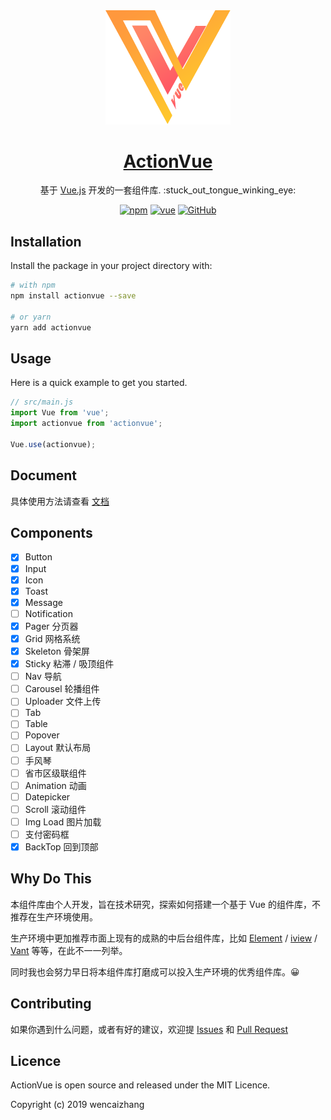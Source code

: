 
<div align="center">
  <img src="docs/.vuepress/public/logo.png" alt="ActionVue" width="200">
</div>

<p align="center">
  <a href="https://coolfe.fun/ActionVue/" rel="noopener" target="_blank">
    <h1 align="center">ActionVue</h1>
  </a>
</p>

<div align="center">
  <p style="margin-bottom: 10px;">
    基于 <a href="https://cn.vuejs.org/">Vue.js</a> 开发的一套组件库. :stuck_out_tongue_winking_eye:
  </p>

  [![npm](https://img.shields.io/npm/v/actionvue?style=flat-square)](https://www.npmjs.com/package/actionvue/)
  [![vue](https://img.shields.io/badge/vue-2.6.10-blue.svg?style=flat-square)](https://github.com/vuejs/vue)
  [![GitHub](https://img.shields.io/github/license/mashape/apistatus.svg?style=flat-square)](https://github.com/wencaizhang/ActionVue/blob/master/LICENSE)
</div>

## Installation

Install the package in your project directory with:

```bash
# with npm
npm install actionvue --save

# or yarn
yarn add actionvue
```

## Usage

Here is a quick example to get you started.

```js
// src/main.js
import Vue from 'vue';
import actionvue from 'actionvue';

Vue.use(actionvue);
```

## Document

具体使用方法请查看 <a href="https://coolfe.fun/ActionVue/" rel="noopener" target="_blank">文档</a>

## Components

+ [x] Button
+ [x] Input
+ [x] Icon
+ [x] Toast
+ [x] Message
+ [ ] Notification
+ [x] Pager 分页器
+ [x] Grid 网格系统
+ [x] Skeleton 骨架屏
+ [x] Sticky 粘滞 / 吸顶组件
+ [ ] Nav 导航
+ [ ] Carousel 轮播组件
+ [ ] Uploader 文件上传
+ [ ] Tab
+ [ ] Table
+ [ ] Popover
+ [ ] Layout 默认布局
+ [ ] 手风琴
+ [ ] 省市区级联组件
+ [ ] Animation 动画
+ [ ] Datepicker
+ [ ] Scroll 滚动组件
+ [ ] Img Load 图片加载
+ [ ] 支付密码框
+ [x] BackTop 回到顶部

## Why Do This

本组件库由个人开发，旨在技术研究，探索如何搭建一个基于 Vue 的组件库，不推荐在生产环境使用。

生产环境中更加推荐市面上现有的成熟的中后台组件库，比如 [Element](https://github.com/ElemeFE/element) / [iview](https://github.com/iview/iview) / [Vant](https://github.com/youzan/vant) 等等，在此不一一列举。

同时我也会努力早日将本组件库打磨成可以投入生产环境的优秀组件库。😀


## Contributing

如果你遇到什么问题，或者有好的建议，欢迎提 [Issues](https://github.com/wencaizhang/ActionVue/issues/) 和 [Pull Request](https://github.com/wencaizhang/ActionVue/pulls/)

## Licence

ActionVue is open source and released under the MIT Licence.

Copyright (c) 2019 wencaizhang

